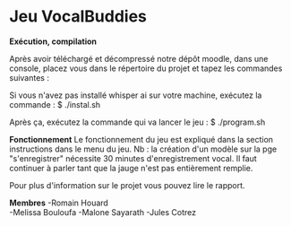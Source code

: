# Jeu VocalBuddies

**Exécution, compilation**

Après avoir téléchargé et décompressé notre dépôt moodle,
dans une console, placez vous dans le répertoire du projet et tapez les commandes suivantes :

Si vous n'avez pas installé whisper ai sur votre machine, 
exécutez la commande :
$ ./instal.sh

Après ça, exécutez la commande qui va lancer le jeu :
$ ./program.sh

**Fonctionnement**
Le fonctionnement du jeu est expliqué dans la section 
instructions dans le menu du jeu.
Nb : la création d'un modèle sur la pge "s'enregistrer"
nécessite 30 minutes d'enregistrement vocal. Il faut
continuer à parler tant que la jauge n'est pas entièrement remplie.

Pour plus d'information sur le projet vous pouvez lire le rapport.

**Membres**
    -Romain Houard	
    -Melissa Bouloufa
	-Malone Sayarath
	-Jules Cotrez

